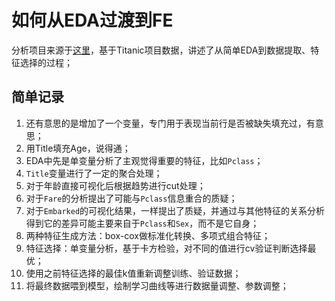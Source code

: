 # 如何从EDA过渡到FE

分析项目来源于[这里](https://www.kaggle.com/pmarcelino/data-analysis-and-feature-extraction-with-python)，基于Titanic项目数据，讲述了从简单EDA到数据提取、特征选择的过程；

## 简单记录

1. 还有意思的是增加了一个变量，专门用于表现当前行是否被缺失填充过，有意思；
2. 用Title填充Age，说得通；
3. EDA中先是单变量分析了主观觉得重要的特征，比如`Pclass`；
4. `Title`变量进行了一定的聚合处理；
5. 对于年龄直接可视化后根据趋势进行cut处理；
6. 对于`Fare`的分析提出了可能与`Pclass`信息重合的质疑；
7. 对于`Embarked`的可视化结果，一样提出了质疑，并通过与其他特征的关系分析得到它的差异可能主要来自于`Pclass`和`Sex`，而不是它自身；
8. 两种特征生成方法：box-cox做标准化转换、多项式组合特征；
9. 特征选择：单变量分析，基于卡方检验，对不同的值进行cv验证判断选择最优；
10. 使用之前特征选择的最佳k值重新调整训练、验证数据；
11. 将最终数据喂到模型，绘制学习曲线等进行数据量调整、参数调整；
